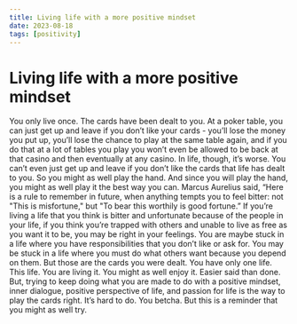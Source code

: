```yaml
---
title: Living life with a more positive mindset
date: 2023-08-18
tags: [positivity]
---
```


# Living life with a more positive mindset

You only live once. The cards have been dealt to you. At a poker table, you can just get up and leave if you don’t like your cards - you’ll lose the money you put up, you’ll lose the chance to play at the same table again, and if you do that at a lot of tables you play you won’t even be allowed to be back at that casino and then eventually at any casino. In life, though, it’s worse. You can’t even just get up and leave if you don’t like the cards that life has dealt to you. So you might as well play the hand. And since you will play the hand, you might as well play it the best way you can. Marcus Aurelius said, “Here is a rule to remember in future, when anything tempts you to feel bitter: not "This is misfortune," but "To bear this worthily is good fortune.”
If you’re living a life that you think is bitter and unfortunate because of the people in your life, if you think you’re trapped with others and unable to live as free as you want it to be, you may be right in your feelings. You are maybe stuck in a life where you have responsibilities that you don’t like or ask for. You may be stuck in a life where you must do what others want because you depend on them. But those are the cards you were dealt. You have only one life. This life. You are living it. You might as well enjoy it. Easier said than done. But, trying to keep doing what you are made to do with a positive mindset, inner dialogue, positive perspective of life, and passion for life is the way to play the cards right. It’s hard to do. You betcha. But this is a reminder that you might as well try.
